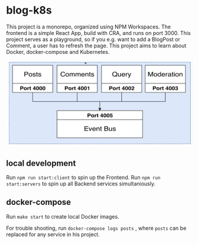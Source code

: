 # blog-k8s

This project is a monorepo, organized using NPM Workspaces.
The frontend is a simple React App, build with CRA, and runs on port 3000.
This project serves as a playground, so if you e.g. want to add a BlogPost or Comment, a user has to refresh the page. 
This project aims to learn about Docker, docker-compose and Kubernetes.

![Services](docs/server.png)

## local development

Run `npm run start:client` to spin up the Frontend.
Run `npm run start:servers` to spin up all Backend services simultaniously.

## docker-compose

Run `make start` to create local Docker images.

For trouble shooting, run `docker-compose logs posts` , where `posts` can be replaced for any service in his project. 